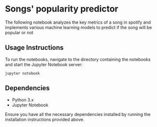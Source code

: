 # Songs' popularity predictor
The following notebook analyzes the key metrics of a song in spotify and implements various machine learning models to predict if the song will be popular or not

## Usage Instructions
To run the notebooks, navigate to the directory containing the notebooks and start the Jupyter Notebook server:

``jupyter notebook``

## Dependencies
- Python 3.x
- Jupyter Notebook
  
Ensure you have all the necessary dependencies installed by running the installation instructions provided above.
